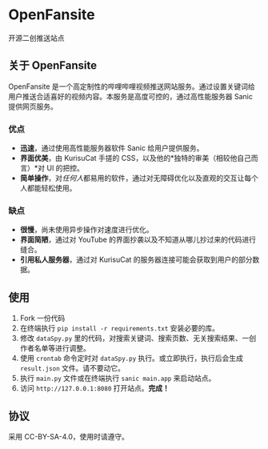 # OpenFansite
开源二创推送站点

## 关于 OpenFansite
OpenFansite 是一个高定制性的哔哩哔哩视频推送网站服务。通过设置关键词给用户推送合适喜好的视频内容。本服务是高度可控的，通过高性能服务器 Sanic 提供网页服务。

### 优点
- **迅速**，通过使用高性能服务器软件 Sanic 给用户提供服务。
- **界面优美**，由 KurisuCat 手搓的 CSS，以及他的*独特的审美（相较他自己而言）*对 UI 的把控。
- **简单操作**，对*任何人*都易用的软件，通过对无障碍优化以及直观的交互让每个人都能轻松使用。

### 缺点
- **很慢**，尚未使用异步操作对速度进行优化。
- **界面简陋**，通过对 YouTube 的界面抄袭以及不知道从哪儿抄过来的代码进行缝合。
- **引用私人服务器**，通过对 KurisuCat 的服务器连接可能会获取到用户的部分数据。

## 使用
1. Fork 一份代码
2. 在终端执行 `pip install -r requirements.txt` 安装必要的库。
3. 修改 `dataSpy.py` 里的代码，对搜索关键词、搜索页数、无关搜索结果、一创作者名单等进行调整。
4. 使用 `crontab` 命令定时对 `dataSpy.py` 执行。或立即执行，执行后会生成 `result.json` 文件。请不要动它。
5. 执行 `main.py` 文件或在终端执行 `sanic main.app` 来启动站点。
6. 访问 `http://127.0.0.1:8080` 打开站点。**完成！**

## 协议
采用 CC-BY-SA-4.0，使用时请遵守。
